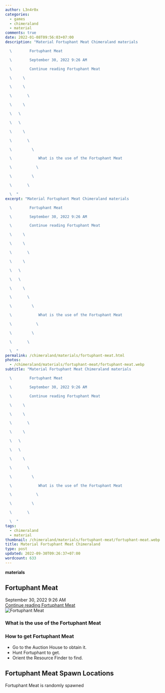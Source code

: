 ```yaml
---
author: L3n4r0x
categories:
  - games
  - chimeraland
  - material
comments: true
date: 2022-01-08T09:56:03+07:00
description: "Material Fortuphant Meat Chimeraland materials

  \        Fortuphant Meat

  \        September 30, 2022 9:26 AM

  \        Continue reading Fortuphant Meat

  \     \ 

  \     \ 

  \       \ 

  \     \ 

  \   \ 

  \   \ 

  \     \ 

  \       \ 

  \         \ 

  \            What is the use of the Fortuphant Meat

  \           \ 

  \         \ 

  \       \ 

  \  "
excerpt: "Material Fortuphant Meat Chimeraland materials

  \        Fortuphant Meat

  \        September 30, 2022 9:26 AM

  \        Continue reading Fortuphant Meat

  \     \ 

  \     \ 

  \       \ 

  \     \ 

  \   \ 

  \   \ 

  \     \ 

  \       \ 

  \         \ 

  \            What is the use of the Fortuphant Meat

  \           \ 

  \         \ 

  \       \ 

  \  "
permalink: /chimeraland/materials/fortuphant-meat.html
photos:
  - /chimeraland/materials/fortuphant-meat/fortuphant-meat.webp
subtitle: "Material Fortuphant Meat Chimeraland materials

  \        Fortuphant Meat

  \        September 30, 2022 9:26 AM

  \        Continue reading Fortuphant Meat

  \     \ 

  \     \ 

  \       \ 

  \     \ 

  \   \ 

  \   \ 

  \     \ 

  \       \ 

  \         \ 

  \            What is the use of the Fortuphant Meat

  \           \ 

  \         \ 

  \       \ 

  \  "
tags:
  - chimeraland
  - material
thumbnail: /chimeraland/materials/fortuphant-meat/fortuphant-meat.webp
title: Material Fortuphant Meat Chimeraland
type: post
updated: 2022-09-30T09:26:37+07:00
wordcount: 633
---
```


<link
  rel="stylesheet"
  href="https://rawcdn.githack.com/dimaslanjaka/Web-Manajemen/870a349/css/bootstrap-5-3-0-alpha3-wrapper.css"
/>
<section id="bootstrap-wrapper">
  <div data-bs-theme="dark">
    <div
      class="row g-0 border rounded overflow-hidden flex-md-row mb-4 shadow-sm position-relative bg-dark text-light"
    >
      <div class="col p-4 d-flex flex-column position-static">
        <strong class="d-inline-block mb-2 text-success">materials</strong>
        <h2 class="mb-0">Fortuphant Meat</h2>
        <div class="mb-1 text-muted">September 30, 2022 9:26 AM</div>
        <a
          href="/chimeraland/materials/fortuphant-meat.html"
          class="stretched-link d-none text-primary"
          >Continue reading Fortuphant Meat</a
        >
      </div>
      <div class="col-auto d-none d-md-block d-lg-block">
        <img
          src="https://www.webmanajemen.com/chimeraland/materials/fortuphant-meat/fortuphant-meat.webp"
          alt="Fortuphant Meat"
        />
      </div>
    </div>
    <div class="row">
      <div class="col-lg-6 col-12 mb-2">
        <div class="card">
          <div class="card-body">
            <h3 class="card-title">What is the use of the Fortuphant Meat</h3>
            <div class="card-text"><ul></ul></div>
          </div>
        </div>
      </div>
      <div class="col-lg-6 col-12 mb-2">
        <div class="card">
          <div class="card-body">
            <h3 class="card-title">How to get Fortuphant Meat</h3>
            <div class="card-text">
              <ul>
                <li>Go to the Auction House to obtain it.</li>
                <li>Hunt Fortuphant to get.</li>
                <li>Orient the Resource Finder to find.</li>
              </ul>
            </div>
          </div>
        </div>
      </div>
      <div class="col-12 mb-2">
        <h2>Fortuphant Meat Spawn Locations</h2>
        <p>Fortuphant Meat is randomly spawned</p>
      </div>
    </div>
  </div>
</section>